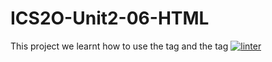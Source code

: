 # ICS2O-Unit2-06-HTML
This project we learnt how to use the <id> tag and the <table> tag
[![linter](https://github.com/<OWNER>/<REPOSITORY>/workflows/linter/badge.svg)](https://github.com/marketplace/actions/super-linter)
